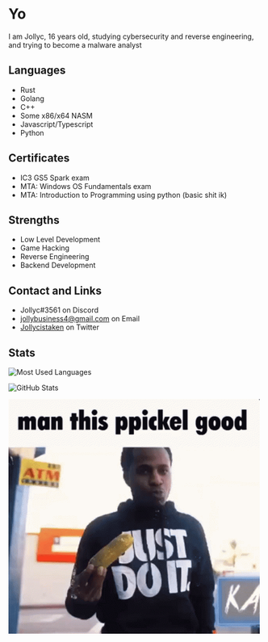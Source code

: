 
# Yo
I am Jollyc, 16 years old, studying cybersecurity and reverse engineering, and trying to become a malware analyst

## Languages
- Rust
- Golang
- C++
- Some x86/x64 NASM
- Javascript/Typescript
- Python

## Certificates 
- IC3 GS5 Spark exam
- MTA: Windows OS Fundamentals exam
- MTA: Introduction to Programming using python
(basic shit ik)

## Strengths
- Low Level Development
- Game Hacking
- Reverse Engineering
- Backend Development

## Contact and Links
- Jollyc#3561 on Discord
- jollybusiness4@gmail.com on Email
- [Jollycistaken](https://twitter.com/Jollycistaken) on Twitter

## Stats
![Most Used Languages](https://github-readme-stats.vercel.app/api/top-langs/?username=Jollycistaken&theme=dracula&layout=default)

![GitHub Stats](https://github-readme-stats.vercel.app/api?username=Jollycistaken&count_private=false&show_icons=true&theme=dracula)

<img src="kasher-quon-ppickel.gif">
